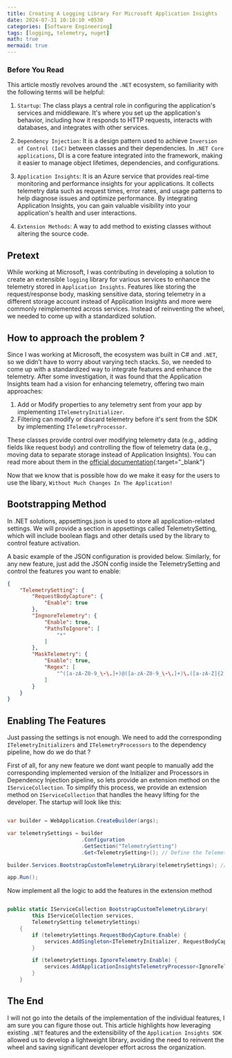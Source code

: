 ```yaml
---
title: Creating A Logging Library For Microsoft Application Insights
date: 2024-07-31 10:10:10 +0530
categories: [Software Engineering]
tags: [logging, telemetry, nuget]
math: true
mermaid: true
---
```


<script>{% include_relative assets/scripts/ga-pv.js %}</script>

### Before You Read

This article mostly revolves around the `.NET` ecosystem, so familiarity with the following terms will be helpful:

1. `Startup`: The class plays a central role in configuring the application's services and middleware. It's where you set up the application's behavior, including how it responds to HTTP requests, interacts with databases, and integrates with other services.

2. `Dependency Injection`: It is a design pattern used to achieve `Inversion of Control (IoC)` between classes and their dependencies. In `.NET Core applications`, DI is a core feature integrated into the framework, making it easier to manage object lifetimes, dependencies, and configurations.

3. `Application Insights`: It is an Azure service that provides real-time monitoring and performance insights for your applications. It collects telemetry data such as request times, error rates, and usage patterns to help diagnose issues and optimize performance. By integrating Application Insights, you can gain valuable visibility into your application's health and user interactions.

4. `Extension Methods`: A way to add method to existing classes without altering the source code.

## Pretext

While working at Microsoft, I was contributing in developing a solution to create an extensible `logging` library for various services to enhance the telemetry stored in `Application Insights`. Features like storing the request/response body, masking sensitive data, storing telemetry in a different storage account instead of Application Insights and more were commonly reimplemented across services. Instead of reinventing the wheel, we needed to come up with a standardized solution.

## How to approach the problem ?

Since I was working at Microsoft, the ecosystem was built in C# and `.NET`, so we didn’t have to worry about varying tech stacks. So, we needed to come up with a standardized way to integrate features and enhance the telemetry. After some investigation, it was found that the Application Insights team had a vision for enhancing telemetry, offering two main approaches:

1. Add or Modify properties to any telemetry sent from your app by implementing `ITelemetryInitializer`.
2. Filtering can modify or discard telemetry before it's sent from the SDK by implementing `ITelemetryProcessor`.

These classes provide control over modifying telemetry data (e.g., adding fields like request body) and controlling the flow of telemetry data (e.g., moving data to separate storage instead of Application Insights). You can read more about them in the [official documentation](https://learn.microsoft.com/en-us/azure/azure-monitor/app/api-filtering-sampling?tabs=dotnet%2Cjavascriptwebsdkloaderscript){:target="_blank"}

Now that we know that is possible how do we make it easy for the users to use the libary, `Without Much Changes In The Application!`

## Bootstrapping Method

In .NET solutions, appsettings.json is used to store all application-related settings. We will provide a section in appsettings called TelemetrySetting, which will include boolean flags and other details used by the library to control feature activation.

A basic example of the JSON configuration is provided below. Similarly, for any new feature, just add the JSON config inside the TelemetrySetting and control the features you want to enable:

```json
{
    "TelemetrySetting": {
        "RequestBodyCapture": {
            "Enable": true
        },
        "IngnoreTelemetry": {
            "Enable": true,
            "PathsToIgnore": [
                "*"
            ]
        },
        "MaskTelemetry": {
            "Enable": true,
            "Regex": [
                "^([a-zA-Z0-9_\-\.]+)@([a-zA-Z0-9_\-\.]+)\.([a-zA-Z]{2,5})$"
            ]
        }
    }
}

```

## Enabling The Features

Just passing the settings is not enough. We need to add the corresponding `ITelemetryInitializers` and `ITelemetryProcessors` to the dependency pipeline, how do we do that ?

First of all, for any new feature we dont want people to manually add the corresponding implemented version of the Initializer and Processors in Dependency Injection pipeline, so lets provide an extension method on the `IServiceCollection`. To simplify this process, we provide an extension method on `IServiceCollection` that handles the heavy lifting for the developer. The startup will look like this:

```c#

var builder = WebApplication.CreateBuilder(args);

var telemetrySettings = builder
                        .Configuration
                        .GetSection("TelemetrySetting")
                        .Get<TelemetrySetting>(); // Define the TelemetrySetting model

builder.Services.BootstrapCustomTelemetryLibrary(telemetrySettings); // the extension method

app.Run();

```

Now implement all the logic to add the features in the extension method

```c#

public static IServiceCollection BootstrapCustomTelemetryLibrary(
        this IServiceCollection services,
        TelemetrySetting telemetrySettings)
    {
        if (telemetrySettings.RequestBodyCapture.Enable) {
            services.AddSingleton<ITelemetryInitializer, RequestBodyCaptureInitializer>(); // RequestBodyCaptureInitializer implements ITelemetryInitializer
        }

        if (telemetrySettings.IgnoreTelemetry.Enable) {
            services.AddApplicationInsightsTelemetryProcessor<IgnoreTelemetryFilter>(); // IgnoreTelemetryFilter implements ITelemetryProcessor
        }
    }
```

## The End

I will not go into the details of the implementation of the individual features, I am sure you can figure those out. This article highlights how leveraging existing `.NET` features and the extensibility of the `Application Insights SDK` allowed us to develop a lightweight library, avoiding the need to reinvent the wheel and saving significant developer effort across the organization.
